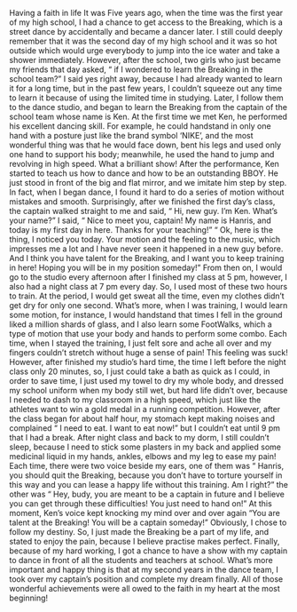 Having a faith in life
 It was Five years ago, when the time was the first year of my high school, I had a chance to get access to the Breaking, which is a street dance by accidentally and became a dancer later.
I still could deeply remember that it was the second day of my high school and it was so hot outside which would urge everybody to jump into the ice water and take a shower immediately. However, after the school, two girls who just became my friends that day asked, “ if I wondered to learn the Breaking in the school team?” I said yes right away, because I had already wanted to learn it for a long time, but in the past few years, I couldn’t squeeze out any time to learn it because of using the limited time in studying.
Later, I follow them to the dance studio, and began to learn the Breaking from the captain of the school team whose name is Ken. At the first time we met Ken, he performed his excellent dancing skill. For example, he could handstand in only one hand with a posture just like the brand symbol ‘NIKE’, and the most wonderful thing was that he would face down, bent his legs and used only one hand to support his body; meanwhile, he used the hand to jump and revolving in high speed. What a brilliant show! 
After the performance, Ken started to teach us how to dance and how to be an outstanding BBOY. He just stood in front of the big and flat mirror, and we imitate him step by step. In fact, when I began dance, I found it hard to do a series of motion without mistakes and smooth. Surprisingly, after we finished the first day’s class, the captain walked straight to me and said, “ Hi, new guy. I’m Ken. What’s your name?” I said, “ Nice to meet you, captain! My name is Hanris, and today is my first day in here. Thanks for your teaching!” “ Ok, here is the thing, I noticed you today.  Your motion and the feeling to the music, which impresses me a lot and I have never seen it happened in a new guy before. And I think you have talent for the Breaking, and I want you to keep training in here! Hoping you will be in my position someday!”
From then on, I would go to the studio every afternoon after I finished my class at 5 pm, however, I also had a night class at 7 pm every day. So, I used most of these two hours to train. At the period, I would get sweat all the time, even my clothes didn’t get dry for only one second. What’s more, when I was training, I would learn some motion, for instance, I would handstand that times I fell in the ground liked a million shards of glass, and I also learn some FootWalks, which a type of motion that use your body and hands to perform some combo. Each time, when I stayed the training, I just felt sore and ache all over and my fingers couldn’t stretch without huge a sense of pain! This feeling was suck! However, after finished my studio’s hard time, the time l left before the night class only 20 minutes, so, I just could take a bath as quick as I could, in order to save time, I just used my towel to dry my whole body, and dressed my school uniform when my body still wet, but hard life didn’t over, because I needed to dash to my classroom in a high speed, which just like the athletes want to win a gold medal in a running competition. However, after the class began for about half hour, my stomach kept making noises and complained “ I need to eat. I want to eat now!” but I couldn’t eat until 9 pm that I had a break. After night class and back to my dorm, I still couldn’t sleep, because I need to stick some plasters in my back and applied some medicinal liquid in my hands, ankles, elbows and my leg to ease my pain!
Each time, there were two voice beside my ears, one of them was “ Hanris, you should quit the Breaking, because you don’t have to torture yourself in this way and you can lease a happy life without this training. Am I right?” the other was “ Hey, budy, you are meant to be a captain in future and I believe you can get through these difficulties! You just need to hand on!”
At this moment, Ken’s voice kept knocking my mind over and over again “You are talent at the Breaking! You will be a captain someday!” Obviously, I chose to follow my destiny. So, I just made the Breaking be a part of my life, and stated to enjoy the pain, because I believe practise makes perfect. 
Finally, because of my hard working, I got a chance to have a show with my captain to dance in front of all the students and teachers at school. What’s more important and happy thing is that at my second years in the dance team, I took over my captain’s position and complete my dream finally. All of those wonderful achievements were all owed to the faith in my heart at the most beginning!
